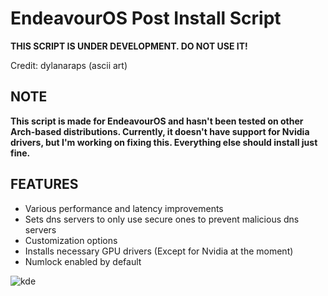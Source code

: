 # EndeavourOS Post Install Script

**THIS SCRIPT IS UNDER DEVELOPMENT. DO NOT USE IT!**

Credit: dylanaraps (ascii art)

## NOTE
**This script is made for EndeavourOS and hasn't been tested on other Arch-based distributions. Currently, it doesn't have support for Nvidia drivers, but I'm working on fixing this. Everything else should install just fine.**

## FEATURES
- Various performance and latency improvements
- Sets dns servers to only use secure ones to prevent malicious dns servers
- Customization options
- Installs necessary GPU drivers (Except for Nvidia at the moment)
- Numlock enabled by default


![kde](https://github.com/Garry04/EndeavourOS-post-install-script/assets/54540935/a156c3dc-41cb-4df8-8c84-01dcfbc43baa)
